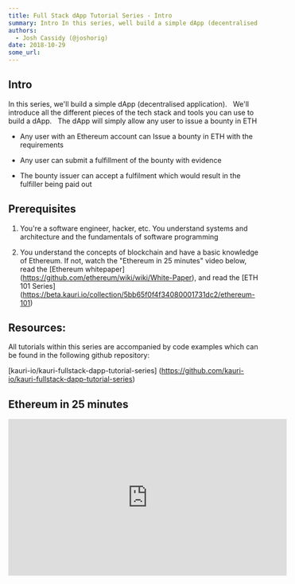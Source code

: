```yaml
---
title: Full Stack dApp Tutorial Series - Intro
summary: Intro In this series, well build a simple dApp (decentralised application).   Well introduce all the different pieces of the tech stack and tools you can use to build a dApp.   The dApp will simply allow any user to issue a bounty in ETH Any user with an Ethereum account can Issue a bounty in ETH with the requirements Any user can submit a fulfillment of the bounty with evidence The bounty issuer can accept a fulfilment which would result in the fulfiller being paid out Prerequisites Youre a sof
authors:
  - Josh Cassidy (@joshorig)
date: 2018-10-29
some_url: 
---
```



## Intro

In this series, we'll build a simple dApp (decentralised application).
 
We'll introduce all the different pieces of the tech stack and tools you can use to build a dApp.
 
The dApp will simply allow any user to issue a bounty in ETH

- Any user with an Ethereum account can Issue a bounty in ETH with the requirements

- Any user can submit a fulfillment of the bounty with evidence

- The bounty issuer can accept a fulfilment which would result in the fulfiller being paid out

## Prerequisites

1. You're a software engineer, hacker, etc. You understand systems and architecture and the fundamentals of software programming

2. You understand the concepts of blockchain and have a basic knowledge of Ethereum. If not, watch the "Ethereum in 25 minutes" video below, read the [Ethereum whitepaper] (https://github.com/ethereum/wiki/wiki/White-Paper), and read the [ETH 101 Series] (https://beta.kauri.io/collection/5bb65f0f4f34080001731dc2/ethereum-101) 

## Resources:

All tutorials within this series are accompanied by code examples which can be found in the following github repository:

[kauri-io/kauri-fullstack-dapp-tutorial-series] (https://github.com/kauri-io/kauri-fullstack-dapp-tutorial-series)

## Ethereum in 25 minutes

<div align="center"><iframe width="560" height="315" src="https://www.youtube.com/embed/66SaEDzlmP4" frameborder="0" allow="encrypted-media" allowfullscreen></iframe></div>